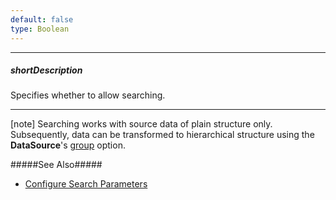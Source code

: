 ```yaml
---
default: false
type: Boolean
---
```

---
##### shortDescription
Specifies whether to allow searching.

---
[note] Searching works with source data of plain structure only. Subsequently, data can be transformed to hierarchical structure using the **DataSource**'s [group](/api-reference/30%20Data%20Layer/DataSource/1%20Configuration/group.md '/Documentation/ApiReference/Data_Layer/DataSource/Configuration/#group') option.

#####See Also#####
- [Configure Search Parameters](/concepts/05%20Widgets/SelectBox/10%20Configure%20Search%20Parameters.md '/Documentation/Guide/Widgets/{WidgetName}/Configure_Search_Parameters/')